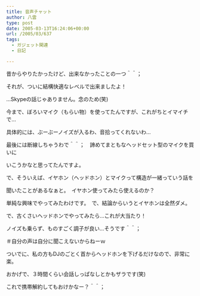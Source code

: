 ```yaml
---
title: 音声チャット
author: 八雲
type: post
date: 2005-03-13T16:24:06+00:00
url: /2005/03/637
tags:
  - ガジェット関連
  - 日記

---
```

昔からやりたかったけど、出来なかったことの一つ＾＾；
  
それが、ついに結構快適なレベルで出来ましたよ！

…Skypeの話じゃありません。念のため(笑)
  
今まで、ぼろいマイク（もらい物）を使ってたんですが、これがちとイマイチで…
  
具体的には、ぶーぶーノイズが入るわ、音拾ってくれないわ…
  
最後には断線しちゃうわで＾＾；　諦めてまともなヘッドセット型のマイクを買いに
  
いこうかなと思ってたんですよ。
  
で、そういえば、イヤホン（ヘッドホン）とマイクって構造が一緒っていう話を
  
聞いたことがあるなぁと。　イヤホン使ってみたら使えるのか？
  
単純な興味でやってみたわけです。　で、結論からいうとイヤホンは全然ダメ。
  
で、古くさいヘッドホンでやってみたら…これが大当たり！
  
ノイズも乗らず、ものすごく調子が良い…そうです＾＾；
  
＃自分の声は自分に聞こえないからねーｗ
  
ついでに、私の方もDJのごとく首からヘッドホンを下げるだけなので、非常に楽。
  
おかげで、３時間くらい会話しっぱなしとかもザラです(笑)
  
これで携帯解約してもおけかなー？＾＾；
